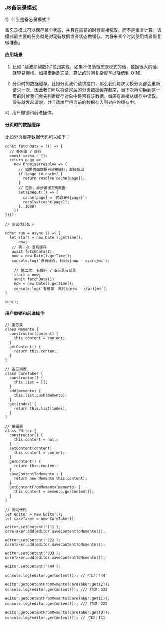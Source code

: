 
### JS备忘录模式

1）什么是备忘录模式？

备忘录模式可以保存某个状态，并且在需要的时候直接获取，而不是重复计算。该模式最主要的任务就是对现有数据或者状态做缓存，为将来某个时刻使用或者恢复做准备。

#### 应用场景

1) 比如 "斐波那契数列"递归实现，如果不借助备忘录模式的话，数据很大的话，就容易爆栈。如果借助备忘录，算法的时间复杂度可以降低到 O(N).

2) 分页时的数据缓存。比如分页我们请求接口，那么我们每次切换分页都会重新请求一次，因此我们可以将请求后的分页数据缓存起来，当下次再切换到这一页的时候我们会先判断缓存对象中是否有该数据，如果有直接从缓存中读取。没有就发起请求，并且请求后将当前的数据存入到对应的缓存中。

3）用户撤销和前进操作。

#### 分页时的数据缓存

比如分页缓存数据代码可以如下：
```
const fetchData = (() => {
  // 备忘录 / 缓存
  const cache = {};
  return page => 
    new Promise(resolve => {
      // 如果页面数据已经被缓存，直接取出
      if (page in cache) {
        return resolve(cache[page]);
      }
      // 否则，异步请求页面数据
      setTimeout(() => {
        cache[page] = `内容是${page}`;
        resolve(cache[page]);
      }, 1000)
    })
})();

// 测试代码如下

const run = async () => {
  let start = new Date().getTime(),
      now;
   // 第一次 没有缓存
   await fetchData(1);
   now = new Date().getTime();
   console.log(`没有缓存, 耗时${now - start}ms`);

    // 第二次: 有缓存 / 备忘录有记录
    start = now;
    await fetchData(1);
    now = new Date().getTime();
    console.log(`有缓存, 耗时${now - start}ms`);
}

run();
```
#### 用户撤销和前进操作

```
// 备忘类
class Memento {
  constructor(content) {
    this.content = content;
  }
  gerContent() {
    return this.content;
  }
}

// 备忘列表
class CareTaker {
  constructor() {
    this.list = [];
  }
  add(memento) {
    this.list.push(memento);
  }
  get(index) {
    return this.list[index];
  }
}

// 编辑器
class Editor {
  constructor() {
    this.content = null;
  }
  setContent(content) {
    this.content = content;
  }
  gerContent() {
    return this.content;
  }
  saveContentToMemento() {
    return new Memento(this.content);
  }
  getContentFromMemento(memento) {
    this.content = memento.gerContent();
  }
}

// 测试代码
let editor = new Editor();
let careTaker = new CareTaker();

editor.setContent('111');
careTaker.add(editor.saveContentToMemento());

editor.setContent('222');
careTaker.add(editor.saveContentToMemento());

editor.setContent('333');
careTaker.add(editor.saveContentToMemento());

editor.setContent('444');

console.log(editor.gerContent()); // 打印：444

editor.getContentFromMemento(careTaker.get(2));
console.log(editor.gerContent()); /// 打印：333

editor.getContentFromMemento(careTaker.get(1));
console.log(editor.gerContent()); /// 打印：222

editor.getContentFromMemento(careTaker.get(0));
console.log(editor.gerContent()); // 打印：111
```
